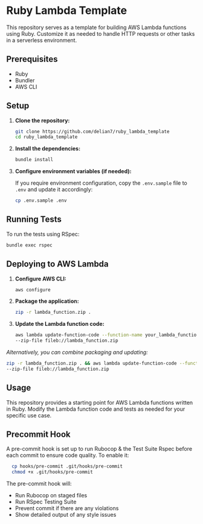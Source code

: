 # Ruby Lambda Template

This repository serves as a template for building AWS Lambda functions using Ruby. Customize it as needed to handle HTTP requests or other tasks in a serverless environment.

## Prerequisites

- Ruby
- Bundler
- AWS CLI

## Setup

1. **Clone the repository:**

   ```sh
   git clone https://github.com/delian7/ruby_lambda_template
   cd ruby_lambda_template
   ```

2. **Install the dependencies:**

   ```sh
   bundle install
   ```

3. **Configure environment variables (if needed):**

   If you require environment configuration, copy the `.env.sample` file to `.env` and update it accordingly:

   ```sh
   cp .env.sample .env
   ```

## Running Tests

To run the tests using RSpec:

```sh
bundle exec rspec
```

## Deploying to AWS Lambda

1. **Configure AWS CLI:**

   ```sh
   aws configure
   ```

2. **Package the application:**

   ```sh
   zip -r lambda_function.zip .
   ```

3. **Update the Lambda function code:**

   ```sh
   aws lambda update-function-code --function-name your_lambda_function_name \
   --zip-file fileb://lambda_function.zip
   ```

*Alternatively, you can combine packaging and updating:*

```sh
zip -r lambda_function.zip . && aws lambda update-function-code --function-name your_lambda_function_name \
--zip-file fileb://lambda_function.zip
```

## Usage

This repository provides a starting point for AWS Lambda functions written in Ruby. Modify the Lambda function code and tests as needed for your specific use case.

## Precommit Hook

A pre-commit hook is set up to run Rubocop & the Test Suite Rspec before each commit to ensure code quality. To enable it:

```sh
  cp hooks/pre-commit .git/hooks/pre-commit
  chmod +x .git/hooks/pre-commit
```

The pre-commit hook will:

- Run Rubocop on staged files
- Run RSpec Testing Suite
- Prevent commit if there are any violations
- Show detailed output of any style issues
